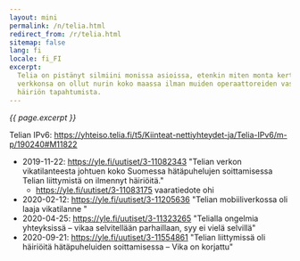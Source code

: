 ```yaml
---
layout: mini
permalink: /n/telia.html
redirect_from: /r/telia.html
sitemap: false
lang: fi
locale: fi_FI
excerpt:
  Telia on pistänyt silmiini monissa asioissa, etenkin miten monta kertaa heidän
  verkkonsa on ollut nurin koko maassa ilman muiden operaattoreiden vastaavan
  häiriön tapahtumista.
---
```


_{{ page.excerpt }}_

Telian IPv6:
https://yhteiso.telia.fi/t5/Kiinteat-nettiyhteydet-ja/Telia-IPv6/m-p/190240#M11822

- 2019-11-22: https://yle.fi/uutiset/3-11082343 "Telian verkon vikatilanteesta
  johtuen koko Suomessa hätäpuhelujen soittamisessa Telian liittymistä on
  ilmennyt häiriöitä."
  - https://yle.fi/uutiset/3-11083175 vaaratiedote ohi
- 2020-02-12: https://yle.fi/uutiset/3-11205636 "Telian mobiiliverkossa oli
  laaja vikatilanne "
- 2020-04-25: https://yle.fi/uutiset/3-11323265 "Telialla ongelmia yhteyksissä –
  vikaa selvitellään parhaillaan, syy ei vielä selvillä"
- 2020-09-21: https://yle.fi/uutiset/3-11554861 "Telian liittymissä oli
  häiriöitä hätäpuheluiden soittamisessa – Vika on korjattu"
